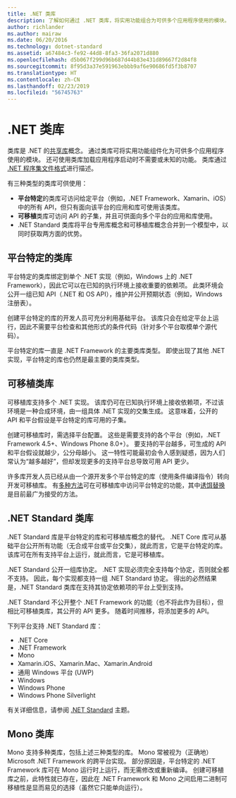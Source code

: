 ```yaml
---
title: .NET 类库
description: 了解如何通过 .NET 类库，将实用功能组合为可供多个应用程序使用的模块。
author: richlander
ms.author: mairaw
ms.date: 06/20/2016
ms.technology: dotnet-standard
ms.assetid: a67484c3-fe92-44d8-8fa3-36fa2071d880
ms.openlocfilehash: d5b067f299d96b687d44b83e431d89667f2d84f8
ms.sourcegitcommit: 8f95d3a37e591963ebbb9af6e90686fd5f3b8707
ms.translationtype: HT
ms.contentlocale: zh-CN
ms.lasthandoff: 02/23/2019
ms.locfileid: "56745763"
---
```

# <a name="net-class-libraries"></a>.NET 类库

类库是 .NET 的[共享库](https://en.wikipedia.org/wiki/Library_%28computing%29#Shared_libraries)概念。 通过类库可将实用功能组件化为可供多个应用程序使用的模块。 还可使用类库加载应用程序启动时不需要或未知的功能。 类库通过 [.NET 程序集文件格式](assembly/file-format.md)进行描述。

有三种类型的类库可供使用：

*   **平台特定**的类库可访问给定平台（例如，.NET Framework、Xamarin、iOS）中的所有 API，但只有面向该平台的应用和库可使用该类库。
*   **可移植**类库可访问 API 的子集，并且可供面向多个平台的应用和库使用。
*   .NET Standard 类库将平台专用库概念和可移植库概念合并到一个模型中，以同时获取两方面的优势。

## <a name="platform-specific-class-libraries"></a>平台特定的类库

平台特定的类库绑定到单个 .NET 实现（例如，Windows 上的 .NET Framework），因此它可以在已知的执行环境上接收重要的依赖项。 此类环境会公开一组已知 API（.NET 和 OS API），维护并公开预期状态（例如，Windows 注册表）。

创建平台特定的库的开发人员可充分利用基础平台。 该库只会在给定平台上运行，因此不需要平台检查和其他形式的条件代码（针对多个平台取模单个源代码）。

平台特定的库一直是 .NET Framework 的主要类库类型。 即使出现了其他 .NET 实现，平台特定的库也仍然是最主要的类库类型。

## <a name="portable-class-libraries"></a>可移植类库

可移植库支持多个 .NET 实现。 该库仍可在已知执行环境上接收依赖项，不过该环境是一种合成环境，由一组具体 .NET 实现的交集生成。 这意味着，公开的 API 和平台假设是平台特定的库可用的子集。

创建可移植库时，需选择平台配置。 这些是需要支持的各个平台（例如，.NET Framework 4.5+、Windows Phone 8.0+）。 要支持的平台越多，可生成的 API 和平台假设就越少，公分母越小。 这一特性可能最初会令人感到疑惑，因为人们常认为“越多越好”，但却发现更多的支持平台总导致可用 API 更少。

许多库开发人员已经从由一个源开发多个平台特定的库（使用条件编译指令）转向开发可移植库。 有[多种方法](https://blog.stephencleary.com/2012/11/portable-class-library-enlightenment.html)可在可移植库中访问平台特定的功能，其中[诱饵替换](https://log.paulbetts.org/the-bait-and-switch-pcl-trick/)是目前最广为接受的方法。

## <a name="net-standard-class-libraries"></a>.NET Standard 类库

.NET Standard 库是平台特定的库和可移植库概念的替代。 .NET Core 库可从基础平台公开所有功能（无合成平台或平台交集），就此而言，它是平台特定的库。 该库可在所有支持平台上运行，就此而言，它是可移植库。

.NET Standard 公开一组库协定。 .NET 实现必须完全支持每个协定，否则就全都不支持。 因此，每个实现都支持一组 .NET Standard 协定。 得出的必然结果是，.NET Standard 类库在支持其协定依赖项的平台上受到支持。

.NET Standard 不公开整个 .NET Framework 的功能（也不将此作为目标），但相比可移植类库，其公开的 API 更多。 随着时间推移，将添加更多的 API。

下列平台支持 .NET Standard 库：

* .NET Core
* .NET Framework
* Mono
* Xamarin.iOS、Xamarin.Mac、Xamarin.Android
* 通用 Windows 平台 (UWP)
* Windows
* Windows Phone
* Windows Phone Silverlight

有关详细信息，请参阅 [.NET Standard](net-standard.md) 主题。

## <a name="mono-class-libraries"></a>Mono 类库

Mono 支持多种类库，包括上述三种类型的库。 Mono 常被视为（正确地）Microsoft .NET Framework 的跨平台实现。 部分原因是，平台特定的 .NET Framework 库可在 Mono 运行时上运行，而无需修改或重新编译。 创建可移植库之前，此特性就已存在，因此在 .NET Framework 和 Mono 之间启用二进制可移植性是显而易见的选择（虽然它只能单向运行）。
